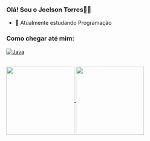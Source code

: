 ### Olá! Sou o Joelson Torres👋🍃

- 🌱 Atualmente estudando Programação

### Como chegar até mim:
[<img aling="center" alt="Java" src="https://img.shields.io/badge/LinkedIn-0077B5?style=for-the-badge&logo=linkedin&logoColor=white">](https://www.linkedin.com/in/joelson-torres//)

<br>
<a href="https://github.com/JoelsonTF">
  <img height="180cm" align="center" src="https://github-readme-stats.vercel.app/api?username=JoelsonTF&count_private=true&show_icons=true&theme=github_dark&include_all_commits=true&count_private=true" />
</a>
<a href="https://github.com/JoelsonTF">
  <img height="180cm" align="center" src="https://github-readme-stats.vercel.app/api/top-langs/?username=JoelsonTF&show_icons=true&theme=github_dark&layout=compact&langs_count=6" />
</a>

<br/>
